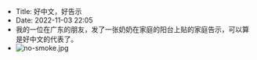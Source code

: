 - Title: 好中文，好告示
- Date: 2022-11-03 22:05
- 我的一位在广东的朋友，发了一张奶奶在家庭的阳台上贴的家庭告示，可以算是好中文的代表了。
- ![no-smoke.jpg](https://i.loli.net/2019/06/08/5cfb8df888a8140302.jpg)
